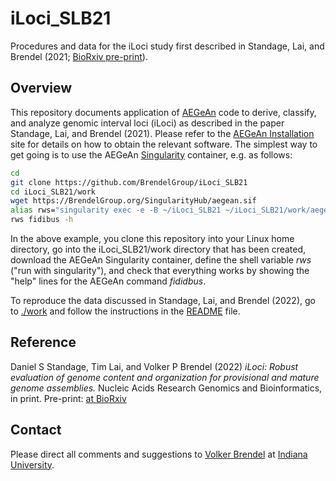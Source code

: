 # iLoci_SLB21
Procedures and data for the iLoci study first described in Standage, Lai, and
Brendel (2021; [BioRxiv pre-print](https://www.biorxiv.org/content/10.1101/2021.10.03.462917v2)).


## Overview

This repository documents application of
[AEGeAn](https://github.com/BrendelGroup/AEGeAn) code to derive, classify, and
analyze genomic interval loci (iLoci) as described in the paper
Standage, Lai, and Brendel (2021).
Please refer to the
[AEGeAn Installation](https://github.com/BrendelGroup/AEGeAn/blob/master/INSTALL.md)
site for details on how to obtain the relevant software.
The simplest way to get going is to use the AEGeAn
[Singularity](https://sylabs.io/docs/) container, e.g. as follows:

```bash
cd
git clone https://github.com/BrendelGroup/iLoci_SLB21
cd iLoci_SLB21/work
wget https://BrendelGroup.org/SingularityHub/aegean.sif
alias rws="singularity exec -e -B ~/iLoci_SLB21 ~/iLoci_SLB21/work/aegean.sif"
rws fidibus -h
```

In the above example, you clone this repository into your Linux home directory,
go into the iLoci_SLB21/work directory that has been created, download the AEGeAn
Singularity container, define the shell variable _rws_ ("run with singularity"),
and check that everything works by showing the "help" lines for the AEGeAn
command _fididbus_.

To reproduce the data discussed in Standage, Lai, and Brendel (2022), go to
[./work](./work) and follow the instructions in the [README](./work/README.md)
file.


## Reference

Daniel S Standage, Tim Lai, and Volker P Brendel
(2022) _iLoci: Robust evaluation of genome content and organization for
provisional and mature genome assemblies._
Nucleic Acids Research Genomics and Bioinformatics, in print.
Pre-print: [at BioRxiv](https://www.biorxiv.org/content/10.1101/2021.10.03.462917v2)


## Contact

Please direct all comments and suggestions to
[Volker Brendel](<mailto:vbrendel@indiana.edu>)
at [Indiana University](http://brendelgroup.org/).

